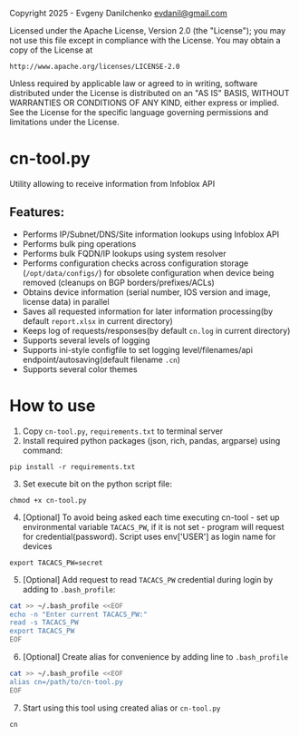 Copyright 2025 - Evgeny Danilchenko evdanil@gmail.com

Licensed under the Apache License, Version 2.0 (the "License");
you may not use this file except in compliance with the License.
You may obtain a copy of the License at

    http://www.apache.org/licenses/LICENSE-2.0

Unless required by applicable law or agreed to in writing, software
distributed under the License is distributed on an "AS IS" BASIS,
WITHOUT WARRANTIES OR CONDITIONS OF ANY KIND, either express or implied.
See the License for the specific language governing permissions and
limitations under the License.

# cn-tool.py
Utility allowing to receive information from Infoblox API

## Features:
- Performs IP/Subnet/DNS/Site information lookups using Infoblox API
- Performs bulk ping operations
- Performs bulk FQDN/IP lookups using system resolver
- Performs configuration checks across configuration storage (`/opt/data/configs/`) for obsolete configuration when device being removed (cleanups on BGP borders/prefixes/ACLs)
- Obtains device information (serial number, IOS version and image, license data) in parallel
- Saves all requested information for later information processing(by default `report.xlsx` in current directory) 
- Keeps log of requests/responses(by default `cn.log` in current directory)
- Supports several levels of logging
- Supports ini-style configfile to set logging level/filenames/api endpoint/autosaving(default filename `.cn`)
- Supports several color themes

# How to use
1. Copy `cn-tool.py`, `requirements.txt` to terminal server
2. Install required python packages (json, rich, pandas, argparse) using command:
```
pip install -r requirements.txt
```
3. Set execute bit on the python script file:
```
chmod +x cn-tool.py
```
4. [Optional] To avoid being asked each time executing cn-tool - set up environmental variable `TACACS_PW`, if it is not set - program will request for credential(password). Script uses env['USER'] as login name for devices
```
export TACACS_PW=secret
```
5. [Optional] Add request to read `TACACS_PW` credential during login by adding to `.bash_profile`:
```bash
cat >> ~/.bash_profile <<EOF
echo -n "Enter current TACACS_PW:"
read -s TACACS_PW
export TACACS_PW
EOF
```
6. [Optional] Create alias for convenience by adding line to `.bash_profile`
```bash
cat >> ~/.bash_profile <<EOF
alias cn=/path/to/cn-tool.py
EOF
```
7. Start using this tool using created alias or `cn-tool.py`
```
cn
```
